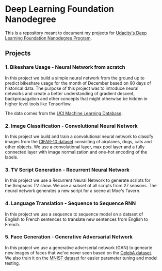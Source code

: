 # Deep Learning Foundation Nanodegree

This is a repository meant to document my projects for [Udacity's Deep Learning Foundation Nanodegree Program](https://www.udacity.com/course/deep-learning-nanodegree-foundation--nd101).

## Projects

### 1. Bikeshare Usage - Neural Network from scratch

In this project we build a simple neural network from the ground up to predict bikeshare usage for the month of December based on 60 days of historical data. The purpose of this project was to introduce neural networks and create a better understanding of gradient descent, backpropagation and other concepts that might otherwise be hidden in higher level tools like Tensorflow.

The data comes from the [UCI Machine Learning Database](https://archive.ics.uci.edu/ml/datasets/Bike+Sharing+Dataset).

### 2. Image Classification - Convolutional Neural Network

In this project we build and train a convolutional neural network to classify images from the [CIFAR-10 dataset](https://www.cs.toronto.edu/~kriz/cifar.html) consisting of airplanes, dogs, cats and other objects. We use a convolutional layer, max pool layer and a fully connected layer with image normalization and one-hot encoding of the labels.

### 3. TV Script Generation - Recurrent Neural Network

In this project we use a Recurrent Neural Network to generate scripts for the Simpsons TV show. We use a subset of all scripts from 27 seasons. The neural network generates a new script for a scene at Moe's Tavern.

### 4. Language Translation - Sequence to Sequence RNN

In this project we use a sequence to sequence model on a dataset of English to French sentences to translate new sentences from English to French.

### 5. Face Generation - Generative Adversarial Network

In this project we use a generative adverserial network (GAN) to genearte new images of faces that we've never seen based on the [CelebA dataset](http://mmlab.ie.cuhk.edu.hk/projects/CelebA.html). We also train it on the [MNIST dataset](http://yann.lecun.com/exdb/mnist/) for easier parameter tuning and model testing.